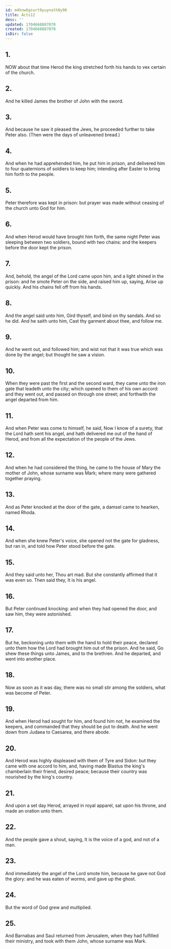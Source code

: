 ```yaml
---
id: m4hnw6gsurt9yuynath0y96
title: Acts12
desc: ''
updated: 1704668887070
created: 1704668887070
isDir: false
---
```

## 1.
NOW about that time Herod the king stretched forth his hands to vex certain of the church.
## 2.
And he killed James the brother of John with the sword.
## 3.
And because he saw it pleased the Jews, he proceeded further to take Peter also. (Then were the days of unleavened bread.)
## 4.
And when he had apprehended him, he put him in prison, and delivered him to four quaternions of soldiers to keep him; intending after Easter to bring him forth to the people.
## 5.
Peter therefore was kept in prison: but prayer was made without ceasing of the church unto God for him.
## 6.
And when Herod would have brought him forth, the same night Peter was sleeping between two soldiers, bound with two chains: and the keepers before the door kept the prison.
## 7.
And, behold, the angel of the Lord came upon him, and a light shined in the prison: and he smote Peter on the side, and raised him up, saying, Arise up quickly. And his chains fell off from his hands.
## 8.
And the angel said unto him, Gird thyself, and bind on thy sandals. And so he did. And he saith unto him, Cast thy garment about thee, and follow me.
## 9.
And he went out, and followed him; and wist not that it was true which was done by the angel; but thought he saw a vision.
## 10.
When they were past the first and the second ward, they came unto the iron gate that leadeth unto the city; which opened to them of his own accord: and they went out, and passed on through one street; and forthwith the angel departed from him.
## 11.
And when Peter was come to himself, he said, Now I know of a surety, that the Lord hath sent his angel, and hath delivered me out of the hand of Herod, and from all the expectation of the people of the Jews.
## 12.
And when he had considered the thing, he came to the house of Mary the mother of John, whose surname was Mark; where many were gathered together praying.
## 13.
And as Peter knocked at the door of the gate, a damsel came to hearken, named Rhoda.
## 14.
And when she knew Peter's voice, she opened not the gate for gladness, but ran in, and told how Peter stood before the gate.
## 15.
And they said unto her, Thou art mad. But she constantly affirmed that it was even so. Then said they, It is his angel.
## 16.
But Peter continued knocking: and when they had opened the door, and saw him, they were astonished.
## 17.
But he, beckoning unto them with the hand to hold their peace, declared unto them how the Lord had brought him out of the prison. And he said, Go shew these things unto James, and to the brethren. And he departed, and went into another place.
## 18.
Now as soon as it was day, there was no small stir among the soldiers, what was become of Peter.
## 19.
And when Herod had sought for him, and found him not, he examined the keepers, and commanded that they should be put to death. And he went down from Judaea to Caesarea, and there abode.
## 20.
And Herod was highly displeased with them of Tyre and Sidon: but they came with one accord to him, and, having made Blastus the king's chamberlain their friend, desired peace; because their country was nourished by the king's country.
## 21.
And upon a set day Herod, arrayed in royal apparel, sat upon his throne, and made an oration unto them.
## 22.
And the people gave a shout, saying, It is the voice of a god, and not of a man.
## 23.
And immediately the angel of the Lord smote him, because he gave not God the glory: and he was eaten of worms, and gave up the ghost.
## 24.
But the word of God grew and multiplied.
## 25.
And Barnabas and Saul returned from Jerusalem, when they had fulfilled their ministry, and took with them John, whose surname was Mark.
